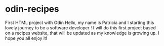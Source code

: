# odin-recipes
First HTML project with Odin
Hello, my name is Patricia and I starting this lovely journey to be a software developer ! 
I will do this first project based on a recipes website, that will be updated as my knowledge is growing up.
I hope you all enjoy it!
